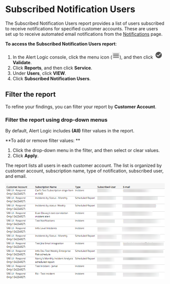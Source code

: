 # Subscribed Notification Users

The Subscribed Notification Users report provides a list of users subscribed to receive notifications for specified customer accounts. These are users set up to receive automated email notifications from the [Notifications](../../../../configure/notifications.md) page.

**To access the Subscribed Notification Users report**:

1. In the Alert Logic console, click the menu icon (![](../../../../Resources/Images/dashboard/menu-icon.png)), and then click ![](../../../../Resources/Images/dashboard/validate-icon.png)**Validate**.
2. Click **Reports**, and then click **Service**.
3. Under **Users**, click **VIEW**.
4. Click **Subscribed Notification Users**.

## Filter the report

To refine your findings, you can filter your report by  **Customer Account**.

### Filter the report using drop-down menus

By default, Alert Logic includes **(All)** filter values in the report.

**To add or remove filter values: **

1. Click the drop-down menu in the filter, and then select or clear values.
2. Click **Apply**.

The report lists all users in each customer account. The list is organized by customer account, subscription name, type of notification, subscribed user, and email.

![](../../../../Resources/Images/Reports/notification-user/subscribed-notification-user-list.png)

